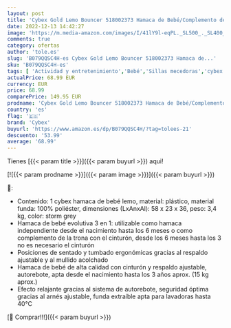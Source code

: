 ```yaml
---
layout: post
title: 'Cybex Gold Lemo Bouncer 518002373 Hamaca de Bebé/Complemento de Trona  desde el Nacimiento hasta los 3 Años  ca. 15 kg   Beige  Pale Beige '
date: 2022-12-13 14:42:27
image: 'https://m.media-amazon.com/images/I/41lY9l-eqPL._SL500_._SL400_.jpg'
comments: true
category: ofertas
author: 'tole.es'
slug: 'B079QQSC4H-es Cybex Gold Lemo Bouncer 518002373 Hamaca de...'
sku: 'B079QQSC4H-es'
tags: [ 'Actividad y entretenimiento','Bebé','Sillas mecedoras','cybex','trona','🇪🇸', ]
actualPrice: 68.99 EUR
currency: EUR
price: 68.99
comparePrice: 149.95 EUR
prodname: 'Cybex Gold Lemo Bouncer 518002373 Hamaca de Bebé/Complemento de Trona  desde el Nacimiento hasta los 3 Años  ca. 15 kg   Beige  Pale Beige '
country: 'es'
flag: '🇪🇸'
brand: 'Cybex'
buyurl: 'https://www.amazon.es/dp/B079QQSC4H/?tag=tolees-21'
descuento: '53.99'
average: '68.99'
---
```


Tienes [{{< param title >}}]({{< param buyurl >}}) aqui!

[![{{< param prodname >}}]({{< param image >}})]({{< param buyurl >}})

🔎:

- Contenido: 1 cybex hamaca de bebé lemo, material: plástico, material funda: 100% poliéster, dimensiones (LxAnxAl): 58 x 23 x 36, peso: 3,4 kg, color: storm grey
- Hamaca de bebé evolutiva 3 en 1: utilizable como hamaca independiente desde el nacimiento hasta los 6 meses o como complemento de la trona con el cinturón, desde los 6 meses hasta los 3 no es necesario el cinturón
- Posiciones de sentado y tumbado ergonómicas gracias al respaldo ajustable y al mullido acolchado
- Hamaca de bebé de alta calidad con cinturón y respaldo ajustable, autorebote, apta desde el nacimiento hasta los 3 años aprox. (15 kg aprox.)
- Efecto relajante gracias al sistema de autorebote, seguridad óptima gracias al arnés ajustable, funda extraíble apta para lavadoras hasta 40°C

[🛒 Comprar!!!]({{< param buyurl >}})
